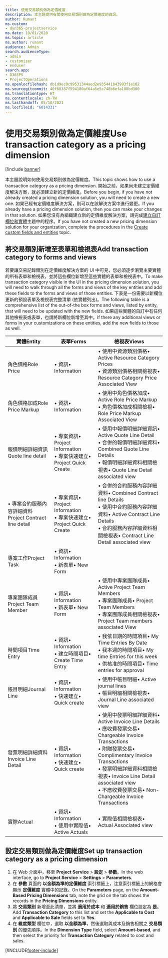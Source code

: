 ```yaml
---
title: 使用交易類別做為定價維度
description: 本主題提供有關使用交易類別做為定價維度的資訊。
author: Rumant
ms.custom:
- dyn365-projectservice
ms.date: 10/01/2020
ms.topic: article
ms.author: rumant
audience: Admin
search.audienceType:
- admin
- customizer
- enduser
search.app:
- D365PS
- ProjectOperations
ms.openlocfilehash: db1d9ec0c99531344aed2e935441b43993f1e102
ms.sourcegitcommit: 40f68387f594180af64a5e5c748b6efa188bd300
ms.translationtype: HT
ms.contentlocale: zh-TW
ms.lasthandoff: 05/10/2021
ms.locfileid: "6014331"
---
```

# <a name="use-transaction-category-as-a-pricing-dimension"></a><span data-ttu-id="e6cc2-103">使用交易類別做為定價維度</span><span class="sxs-lookup"><span data-stu-id="e6cc2-103">Use transaction category as a pricing dimension</span></span>

[!include [banner](../includes/psa-now-project-operations.md)]

<span data-ttu-id="e6cc2-104">本主題說明如何使用交易類別做為定價維度。</span><span class="sxs-lookup"><span data-stu-id="e6cc2-104">This topic shows how to use a transaction category as a pricing dimension.</span></span> <span data-ttu-id="e6cc2-105">開始之前，如果尚未建立定價維度解決方案，就必須建立新的定價維度。</span><span class="sxs-lookup"><span data-stu-id="e6cc2-105">Before you begin, if you have not already created a pricing dimension solution, you will need to create a new one.</span></span> <span data-ttu-id="e6cc2-106">如果已經有定價維度解決方案，則可以在該解決方案中進行變更。</span><span class="sxs-lookup"><span data-stu-id="e6cc2-106">If you already have a pricing dimension solution, then you can make your changes in that solution.</span></span> <span data-ttu-id="e6cc2-107">如果您沒有為組織建立新的定價維度解決方案，請完成[建立自訂欄位和實體](create-custom-fields-entities.md)主題中的程序。</span><span class="sxs-lookup"><span data-stu-id="e6cc2-107">If you have not created a new pricing dimension solution for your organization, complete the procedures in the [Create custom fields and entities](create-custom-fields-entities.md) topic.</span></span>

## <a name="add-transaction-category-to-forms-and-views"></a><span data-ttu-id="e6cc2-108">將交易類別新增至表單和檢視表</span><span class="sxs-lookup"><span data-stu-id="e6cc2-108">Add transaction category to forms and views</span></span>
<span data-ttu-id="e6cc2-109">若要讓交易記錄類別在定價維度解決方案的 UI 中可見，您必須逐步瀏覽主要實體的所有表單和檢視表，並將這些欄位新增至這些實體的表單和檢視表中。</span><span class="sxs-lookup"><span data-stu-id="e6cc2-109">To make transaction category visible in the UI in the pricing dimension solution, you will need to walk through all the forms and views of the key entities and add these fields to the forms and views of those entities.</span></span>
<span data-ttu-id="e6cc2-110">下表是一份需要以新欄位更新的預設表單及檢視表完整清單 (依實體列出)。</span><span class="sxs-lookup"><span data-stu-id="e6cc2-110">The following table is a comprehensive list of the out-of-the box forms and views, listed by entity, that will need to be updated with the new fields.</span></span> <span data-ttu-id="e6cc2-111">如果這些實體的自訂中有任何其他檢視表或表單，也請將新欄位新增至其中。</span><span class="sxs-lookup"><span data-stu-id="e6cc2-111">If there any additional views or forms in your customizations on these entities, add the new fields to those as well.</span></span>

|  <span data-ttu-id="e6cc2-112">實體</span><span class="sxs-lookup"><span data-stu-id="e6cc2-112">Entity</span></span>        | <span data-ttu-id="e6cc2-113">表單</span><span class="sxs-lookup"><span data-stu-id="e6cc2-113">Forms</span></span>     |<span data-ttu-id="e6cc2-114">檢視表</span><span class="sxs-lookup"><span data-stu-id="e6cc2-114">Views</span></span>        |
| ------------------------------|---------------------------------|----------------------------------|
|  <span data-ttu-id="e6cc2-115">角色價格</span><span class="sxs-lookup"><span data-stu-id="e6cc2-115">Role Price</span></span>|<span data-ttu-id="e6cc2-116">• 資訊</span><span class="sxs-lookup"><span data-stu-id="e6cc2-116">• Information</span></span> |<span data-ttu-id="e6cc2-117">• 使用中資源類別價格</span><span class="sxs-lookup"><span data-stu-id="e6cc2-117">• Active Resource Category Prices</span></span><br> <span data-ttu-id="e6cc2-118">• 資源類別價格相關檢視表</span><span class="sxs-lookup"><span data-stu-id="e6cc2-118">• Resource Category Price Associated View</span></span>|
|  <span data-ttu-id="e6cc2-119">角色價格加成</span><span class="sxs-lookup"><span data-stu-id="e6cc2-119">Role Price Markup</span></span>|<span data-ttu-id="e6cc2-120">• 資訊</span><span class="sxs-lookup"><span data-stu-id="e6cc2-120">• Information</span></span>|<span data-ttu-id="e6cc2-121">• 使用中角色價格加成</span><span class="sxs-lookup"><span data-stu-id="e6cc2-121">• Active Role Price Markup</span></span><br><span data-ttu-id="e6cc2-122">• 角色價格加成相關檢視</span><span class="sxs-lookup"><span data-stu-id="e6cc2-122">• Role Price Markup Associated View</span></span>|
|  <span data-ttu-id="e6cc2-123">報價明細詳細資訊</span><span class="sxs-lookup"><span data-stu-id="e6cc2-123">Quote line detail</span></span>|<span data-ttu-id="e6cc2-124">• 專案資訊</span><span class="sxs-lookup"><span data-stu-id="e6cc2-124">• Project Information</span></span><br><span data-ttu-id="e6cc2-125">• 專案快速建立</span><span class="sxs-lookup"><span data-stu-id="e6cc2-125">• Project Quick Create</span></span>|<span data-ttu-id="e6cc2-126">• 使用中報價明細詳細資訊</span><span class="sxs-lookup"><span data-stu-id="e6cc2-126">• Active Quote Line Detail</span></span><br><span data-ttu-id="e6cc2-127">• 合併的報價明細詳細資料</span><span class="sxs-lookup"><span data-stu-id="e6cc2-127">• Combined Quote Line Details</span></span><br><span data-ttu-id="e6cc2-128">• 報價明細詳細資料相關檢視表</span><span class="sxs-lookup"><span data-stu-id="e6cc2-128">• Quote Line Detail associated view</span></span>|
|  <span data-ttu-id="e6cc2-129">• 專案合約服務內容詳細資料</span><span class="sxs-lookup"><span data-stu-id="e6cc2-129">Project Contract line detail</span></span>|<span data-ttu-id="e6cc2-130">• 專案資訊</span><span class="sxs-lookup"><span data-stu-id="e6cc2-130">• Project Information</span></span><br><span data-ttu-id="e6cc2-131">• 專案快速建立</span><span class="sxs-lookup"><span data-stu-id="e6cc2-131">• Project Quick Create</span></span>|<span data-ttu-id="e6cc2-132">• 合併的合約服務內容詳細資料</span><span class="sxs-lookup"><span data-stu-id="e6cc2-132">• Combined Contract line Details</span></span><br><span data-ttu-id="e6cc2-133">• 使用中合約服務內容詳細資料</span><span class="sxs-lookup"><span data-stu-id="e6cc2-133">• Active Contract Line Details</span></span><br><span data-ttu-id="e6cc2-134">• 合約服務內容詳細資料相關檢視表</span><span class="sxs-lookup"><span data-stu-id="e6cc2-134">• Contract Line Detail associated view</span></span>|
|  <span data-ttu-id="e6cc2-135">專案工作</span><span class="sxs-lookup"><span data-stu-id="e6cc2-135">Project Task</span></span>|<span data-ttu-id="e6cc2-136">• 資訊</span><span class="sxs-lookup"><span data-stu-id="e6cc2-136">• Information</span></span><br><span data-ttu-id="e6cc2-137">• 新表單</span><span class="sxs-lookup"><span data-stu-id="e6cc2-137">• New Form</span></span>||
|  <span data-ttu-id="e6cc2-138">專案團隊成員</span><span class="sxs-lookup"><span data-stu-id="e6cc2-138">Project Team Member</span></span>|<span data-ttu-id="e6cc2-139">• 資訊</span><span class="sxs-lookup"><span data-stu-id="e6cc2-139">• Information</span></span><br><span data-ttu-id="e6cc2-140">• 新表單</span><span class="sxs-lookup"><span data-stu-id="e6cc2-140">• New Form</span></span>|<span data-ttu-id="e6cc2-141">• 使用中專案團隊成員</span><span class="sxs-lookup"><span data-stu-id="e6cc2-141">• Active Project Team Members</span></span><br><span data-ttu-id="e6cc2-142">• 專案團隊成員</span><span class="sxs-lookup"><span data-stu-id="e6cc2-142">• Project Team Members</span></span><br><span data-ttu-id="e6cc2-143">• 專案團隊成員相關檢視表</span><span class="sxs-lookup"><span data-stu-id="e6cc2-143">• Project Team members associated View</span></span>|
|  <span data-ttu-id="e6cc2-144">時間項目</span><span class="sxs-lookup"><span data-stu-id="e6cc2-144">Time Entry</span></span>|<span data-ttu-id="e6cc2-145">• 資訊</span><span class="sxs-lookup"><span data-stu-id="e6cc2-145">• Information</span></span><br><span data-ttu-id="e6cc2-146">• 建立時間項目</span><span class="sxs-lookup"><span data-stu-id="e6cc2-146">• Create Time Entry</span></span>|<span data-ttu-id="e6cc2-147">• 我依日期的時間項目</span><span class="sxs-lookup"><span data-stu-id="e6cc2-147">• My Time Entries By Date</span></span><br><span data-ttu-id="e6cc2-148">• 我本週的時間項目</span><span class="sxs-lookup"><span data-stu-id="e6cc2-148">• My time Entries for this week</span></span><br><span data-ttu-id="e6cc2-149">• 供核准的時間項目</span><span class="sxs-lookup"><span data-stu-id="e6cc2-149">• Time entries for approval</span></span>|
|  <span data-ttu-id="e6cc2-150">帳目明細</span><span class="sxs-lookup"><span data-stu-id="e6cc2-150">Journal Line</span></span>|<span data-ttu-id="e6cc2-151">• 資訊</span><span class="sxs-lookup"><span data-stu-id="e6cc2-151">• Information</span></span><br><span data-ttu-id="e6cc2-152">• 快速建立</span><span class="sxs-lookup"><span data-stu-id="e6cc2-152">• Quick create</span></span>|<span data-ttu-id="e6cc2-153">• 使用中帳目明細</span><span class="sxs-lookup"><span data-stu-id="e6cc2-153">• Active journal lines</span></span><br><span data-ttu-id="e6cc2-154">• 帳目明細相關檢視表</span><span class="sxs-lookup"><span data-stu-id="e6cc2-154">• Journal Line associated view</span></span>|
|  <span data-ttu-id="e6cc2-155">發票明細詳細資料</span><span class="sxs-lookup"><span data-stu-id="e6cc2-155">Invoice Line Detail</span></span>|<span data-ttu-id="e6cc2-156">• 資訊</span><span class="sxs-lookup"><span data-stu-id="e6cc2-156">• Information</span></span><br><span data-ttu-id="e6cc2-157">• 快速建立</span><span class="sxs-lookup"><span data-stu-id="e6cc2-157">• Quick create</span></span>|<span data-ttu-id="e6cc2-158">• 使用中發票明細詳細資料</span><span class="sxs-lookup"><span data-stu-id="e6cc2-158">• Active Invoice Line Details</span></span><br><span data-ttu-id="e6cc2-159">• 應收費發票交易</span><span class="sxs-lookup"><span data-stu-id="e6cc2-159">• Chargeable Invoice Transactions</span></span><br><span data-ttu-id="e6cc2-160">• 附贈發票交易</span><span class="sxs-lookup"><span data-stu-id="e6cc2-160">• Complimentary Invoice Transactions</span></span><br><span data-ttu-id="e6cc2-161">• 發票明細詳細資料相關檢視表</span><span class="sxs-lookup"><span data-stu-id="e6cc2-161">• Invoice Line Detail associated view</span></span><br><span data-ttu-id="e6cc2-162">• 不應收費發票交易</span><span class="sxs-lookup"><span data-stu-id="e6cc2-162">• Non-Chargeable Invoice Transactions</span></span>|
|  <span data-ttu-id="e6cc2-163">實際</span><span class="sxs-lookup"><span data-stu-id="e6cc2-163">Actual</span></span>|<span data-ttu-id="e6cc2-164">• 資訊</span><span class="sxs-lookup"><span data-stu-id="e6cc2-164">• Information</span></span><br><span data-ttu-id="e6cc2-165">• 使用中實際值</span><span class="sxs-lookup"><span data-stu-id="e6cc2-165">• Active Actuals</span></span>|<span data-ttu-id="e6cc2-166">• 實際值相關檢視表</span><span class="sxs-lookup"><span data-stu-id="e6cc2-166">• Actual Associated view</span></span>|

## <a name="set-up-transaction-category-as-a-pricing-dimension"></a><span data-ttu-id="e6cc2-167">設定交易類別做為定價維度</span><span class="sxs-lookup"><span data-stu-id="e6cc2-167">Set up transaction category as a pricing dimension</span></span>

1. <span data-ttu-id="e6cc2-168">在 Web 介面中，移至 **Project Service** > **設定** > **參數**。</span><span class="sxs-lookup"><span data-stu-id="e6cc2-168">In the web interface, go to **Project Service** > **Settings** > **Parameters**.</span></span> 
2. <span data-ttu-id="e6cc2-169">在 **參數** 頁面的 **以金額為準的定價維度** 索引標籤上，注意索引標籤上的網格會顯示 **定價維度** 實體中的記錄。</span><span class="sxs-lookup"><span data-stu-id="e6cc2-169">On the **Parameters** page, on the **Amount-Based Pricing Dimensions** tab, note the grid on the tab shows the records in the **Pricing Dimensions** entity.</span></span>
3. <span data-ttu-id="e6cc2-170">將 **交易類別** 新增至此清單，並將 **適用於成本** 和 **適用於銷售** 欄位設定為 **是**。</span><span class="sxs-lookup"><span data-stu-id="e6cc2-170">Add **Transaction Category** to this list and set the **Applicable to Cost** and **Applicable to Sale** fields set to **Yes**.</span></span>
4. <span data-ttu-id="e6cc2-171">在 **維度類型** 欄位中，選取 **以金額為準**，然後選取與成本及銷售相關之 **交易類別** 的優先順序。</span><span class="sxs-lookup"><span data-stu-id="e6cc2-171">In the **Dimension Type** field, select **Amount-based**, and then select the priority for **Transaction Category** related to cost and sales.</span></span>


[!INCLUDE[footer-include](../includes/footer-banner.md)]